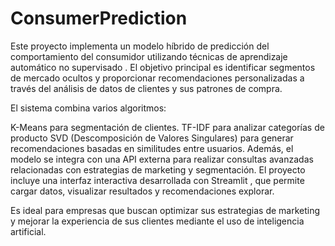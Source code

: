 # ConsumerPrediction
Este proyecto implementa un modelo híbrido de predicción del comportamiento del consumidor utilizando técnicas de aprendizaje automático no supervisado . El objetivo principal es identificar segmentos de mercado ocultos y proporcionar recomendaciones personalizadas a través del análisis de datos de clientes y sus patrones de compra.

El sistema combina varios algoritmos:

K-Means para segmentación de clientes.
TF-IDF para analizar categorías de producto
SVD (Descomposición de Valores Singulares) para generar recomendaciones basadas en similitudes entre usuarios.
Además, el modelo se integra con una API externa para realizar consultas avanzadas relacionadas con estrategias de marketing y segmentación. El proyecto incluye una interfaz interactiva desarrollada con Streamlit , que permite cargar datos, visualizar resultados y recomendaciones explorar.

Es ideal para empresas que buscan optimizar sus estrategias de marketing y mejorar la experiencia de sus clientes mediante el uso de inteligencia artificial.
